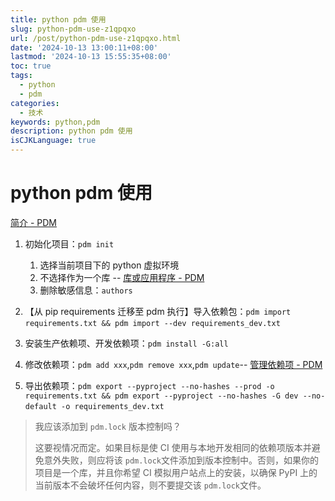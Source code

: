 ```yaml
---
title: python pdm 使用
slug: python-pdm-use-z1qpqxo
url: /post/python-pdm-use-z1qpqxo.html
date: '2024-10-13 13:00:11+08:00'
lastmod: '2024-10-13 15:55:35+08:00'
toc: true
tags:
  - python
  - pdm
categories:
  - 技术
keywords: python,pdm
description: python pdm 使用
isCJKLanguage: true
---
```


# python pdm 使用

[简介 - PDM](https://pdm-project.org/zh-cn/latest/)

1. 初始化项目：`pdm init`​

   1. 选择当前项目下的 python 虚拟环境
   2. 不选择作为一个库 -- [库或应用程序 - PDM](https://pdm-project.org/zh-cn/latest/usage/project/#_3)
   3. 删除敏感信息：`authors`​
2. 【从 pip requirements 迁移至 pdm 执行】导入依赖包：`pdm import requirements.txt && pdm import --dev requirements_dev.txt`​
3. 安装生产依赖项、开发依赖项：`pdm install -G:all`​
4. 修改依赖项：`pdm add xxx`​,`pdm remove xxx`​,`pdm update`​ -- [管理依赖项 - PDM](https://pdm-project.org/zh-cn/latest/usage/dependency/#_7)
5. 导出依赖项：`pdm export --pyproject --no-hashes --prod -o requirements.txt && pdm export --pyproject --no-hashes -G dev --no-default -o requirements_dev.txt`​

> 我应该添加到 `pdm.lock`​ 版本控制吗？
>
> 这要视情况而定。如果目标是使 CI 使用与本地开发相同的依赖项版本并避免意外失败，则应将该 `pdm.lock`​ 文件添加到版本控制中。否则，如果你的项目是一个库，并且你希望 CI 模拟用户站点上的安装，以确保 PyPI 上的当前版本不会破坏任何内容，则不要提交该 `pdm.lock`​ 文件。

‍
